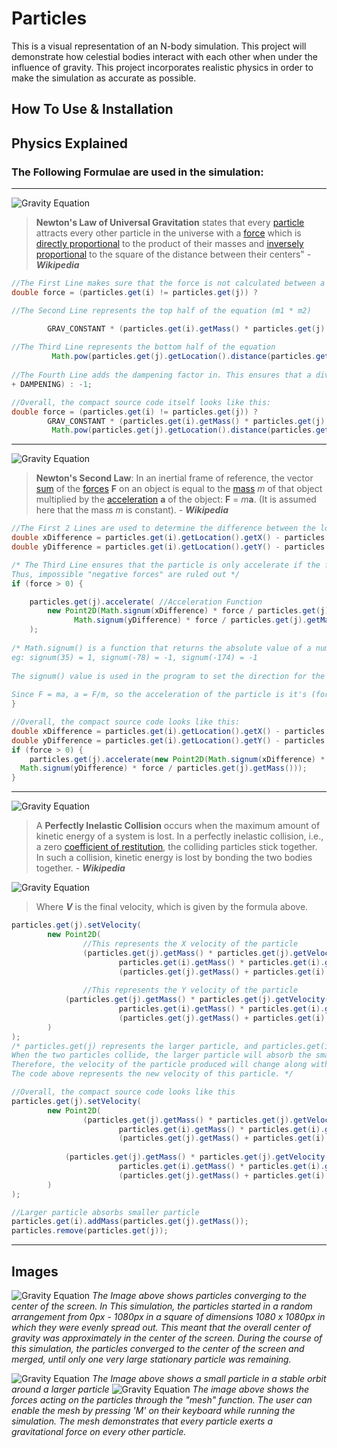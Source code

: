 
# Particles
This is a visual representation of an N-body simulation. This project will demonstrate how celestial bodies interact with each other when under the influence of gravity. This project incorporates realistic physics in order to make the simulation as accurate as possible.

## How To Use & Installation

## Physics Explained
### The Following Formulae are used in the simulation:
***
![Gravity Equation](http://www.alexeyelkin.com/images/particle_images/Gravity.gif)
>**Newton's Law of Universal Gravitation** states that every [particle](https://en.wikipedia.org/wiki/Particle "Particle") attracts every other particle in the universe with a [force](https://en.wikipedia.org/wiki/Force "Force") which is [directly proportional](https://en.wikipedia.org/wiki/Proportionality_(mathematics)#Direct_proportionality "Proportionality (mathematics)") to the product of their masses and [inversely proportional](https://en.wikipedia.org/wiki/Proportionality_(mathematics)#Inverse_proportionality "Proportionality (mathematics)") to the square of the distance between their centers" - _**Wikipedia**_
```java
//The First Line makes sure that the force is not calculated between a particle and itself
double force = (particles.get(i) != particles.get(j)) ?  

//The Second Line represents the top half of the equation (m1 * m2)

        GRAV_CONSTANT * (particles.get(i).getMass() * particles.get(j).getMass() /
        
//The Third Line represents the bottom half of the equation
         Math.pow(particles.get(j).getLocation().distance(particles.get(i).getLocation()), 2)
          
//The Fourth Line adds the dampening factor in. This ensures that a division by zero is not performed
+ DAMPENING) : -1;
```
```java
//Overall, the compact source code itself looks like this:
double force = (particles.get(i) != particles.get(j)) ?  
        GRAV_CONSTANT * (particles.get(i).getMass() * particles.get(j).getMass() /
         Math.pow(particles.get(j).getLocation().distance(particles.get(i).getLocation()), 2) + DAMPENING) : -1;
```
***
![Gravity Equation](http://www.alexeyelkin.com/images/particle_images/Force.gif)
>**Newton's Second Law**: In an inertial frame of reference, the vector  [sum](https://en.wikipedia.org/wiki/Vector_sum "Vector sum")  of the  [forces](https://en.wikipedia.org/wiki/Forces "Forces")  **F**  on an object is equal to the  [mass](https://en.wikipedia.org/wiki/Mass "Mass")  _m_  of that object multiplied by the  [acceleration](https://en.wikipedia.org/wiki/Acceleration "Acceleration")  **a**  of the object:  **F**  =  _m_**a**. (It is assumed here that the mass  _m_  is constant). - _**Wikipedia**_
```java
//The First 2 Lines are used to determine the difference between the locations fo the two particles
double xDifference = particles.get(i).getLocation().getX() - particles.get(j).getLocation().getX();  
double yDifference = particles.get(i).getLocation().getY() - particles.get(j).getLocation().getY();  

/* The Third Line ensures that the particle is only accelerate if the force is larger than zero. 
Thus, impossible "negative forces" are ruled out */
if (force > 0) {  

    particles.get(j).accelerate( //Acceleration Function
	    new Point2D(Math.signum(xDifference) * force / particles.get(j).getMass(),  //X axis acceleration
			  Math.signum(yDifference) * force / particles.get(j).getMass()) //Y axis acceleration
	);  
	
/* Math.signum() is a function that returns the absolute value of a number while factoring in the coefficient. 
eg: signum(35) = 1, signum(-78) = -1, signum(-174) = -1 
	
The signum() value is used in the program to set the direction for the particle to travel in
	
Since F = ma, a = F/m, so the acceleration of the particle is it's (force / mass) */
}
```
```java
//Overall, the compact source code looks like this:
double xDifference = particles.get(i).getLocation().getX() - particles.get(j).getLocation().getX();  
double yDifference = particles.get(i).getLocation().getY() - particles.get(j).getLocation().getY();  
if (force > 0) {  
    particles.get(j).accelerate(new Point2D(Math.signum(xDifference) * force / particles.get(j).getMass(),  
  Math.signum(yDifference) * force / particles.get(j).getMass()));  
}
```
***
![Gravity Equation](http://www.alexeyelkin.com/images/particle_images/Collision.gif)
>A **Perfectly Inelastic Collision** occurs when the maximum amount of kinetic energy of a system is lost. In a perfectly inelastic collision, i.e., a zero [coefficient of restitution](https://en.wikipedia.org/wiki/Coefficient_of_restitution "Coefficient of restitution"), the colliding particles stick together. In such a collision, kinetic energy is lost by bonding the two bodies together. - _**Wikipedia**_
>
![Gravity Equation](http://www.alexeyelkin.com/images/particle_images/Velocity.gif)
>Where  **_V_**  is the final velocity, which is given by the formula above.
```java
particles.get(j).setVelocity(  
        new Point2D(  
				//This represents the X velocity of the particle      
                (particles.get(j).getMass() * particles.get(j).getVelocity().getX() +  
                        particles.get(i).getMass() * particles.get(i).getVelocity().getX()) /  
                        (particles.get(j).getMass() + particles.get(i).getMass()),  
  
				//This represents the Y velocity of the particle
			(particles.get(j).getMass() * particles.get(j).getVelocity().getY() +  
                        particles.get(i).getMass() * particles.get(i).getVelocity().getY()) /  
                        (particles.get(j).getMass() + particles.get(i).getMass())  
        )  
);
/* particles.get(j) represents the larger particle, and particles.get(i) represents the smaller particle
When the two particles collide, the larger particle will absorb the smaller particle.
Therefore, the velocity of the particle produced will change along with its mass
The code above represents the new velocity of this particle. */

```
```java
//Overall, the compact source code looks like this
particles.get(j).setVelocity(  
        new Point2D(  
                (particles.get(j).getMass() * particles.get(j).getVelocity().getX() +  
                        particles.get(i).getMass() * particles.get(i).getVelocity().getX()) /  
                        (particles.get(j).getMass() + particles.get(i).getMass()),  
  
			(particles.get(j).getMass() * particles.get(j).getVelocity().getY() +  
                        particles.get(i).getMass() * particles.get(i).getVelocity().getY()) /  
                        (particles.get(j).getMass() + particles.get(i).getMass())  
        )  
);

//Larger particle absorbs smaller particle  
particles.get(i).addMass(particles.get(j).getMass());  
particles.remove(particles.get(j));
```
***
## Images
![Gravity Equation](http://www.alexeyelkin.com/images/particle_images/particles-picture-1.png)
 *The Image above shows particles converging to the center of the screen. In This simulation, the particles started in a random arrangement from 0px - 1080px in a square of dimensions 1080 x 1080px in which they were evenly spread out. This meant that the overall center of gravity was approximately in the center of the screen. During the course of this simulation, the particles converged to the center of the screen and merged, until only one very large stationary particle was remaining.*

![Gravity Equation](http://www.alexeyelkin.com/images/particle_images/particles-picture-2.png)
 *The Image above shows a small particle in a stable orbit around a larger particle*
 ![Gravity Equation](http://www.alexeyelkin.com/images/particle_images/particles-picture-3.png)
 *The image above shows the forces acting on the particles through the "mesh" function. The user can enable the mesh by pressing 'M' on their keyboard while running the simulation. The mesh demonstrates that every particle exerts a gravitational force on every other particle.*
